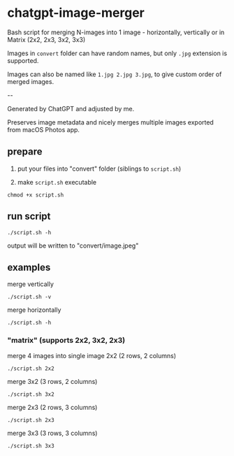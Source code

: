 # chatgpt-image-merger

Bash script for merging N-images into 1 image - horizontally, vertically or in Matrix (2x2, 2x3, 3x2, 3x3)

Images in `convert` folder can have random names, but only `.jpg` extension is supported.

Images can also be named like `1.jpg 2.jpg 3.jpg`, to give custom order of merged images.

-- 

Generated by ChatGPT and adjusted by me.

Preserves image metadata and nicely merges multiple images exported from macOS Photos app.

## prepare

1. put your files into "convert" folder (siblings to `script.sh`)

2. make `script.sh` executable

```
chmod +x script.sh
```

## run script

```
./script.sh -h
```

output will be written to "convert/image.jpeg"
 

## examples

merge vertically
```
./script.sh -v
```

merge horizontally
```
./script.sh -h
```

### "matrix" (supports 2x2, 3x2, 2x3)

merge 4 images into single image 2x2 (2 rows, 2 columns)
```
./script.sh 2x2
```


merge 3x2 (3 rows, 2 columns)
```
./script.sh 3x2
```

merge 2x3 (2 rows, 3 columns)
```
./script.sh 2x3
```

merge 3x3 (3 rows, 3 columns)
```
./script.sh 3x3
```
